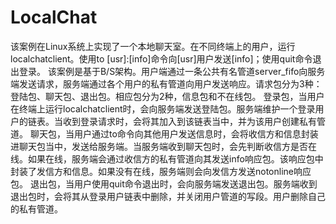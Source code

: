 # LocalChat
该案例在Linux系统上实现了一个本地聊天室。在不同终端上的用户，运行localchatclient。使用to [usr]:[info]命令向[usr]用户发送[info]；使用quit命令退出登录。
该案例是基于B/S架构。用户端通过一条公共有名管道server_fifo向服务端发送请求，服务端通过各个用户的私有管道向用户发送响应。请求包分为3种：登陆包、聊天包、退出包。相应包分为2种，信息包和不在线包。
登录包，当用户在终端上运行localchatclient时，会向服务端发送登陆包。服务端维护一个登录用户的链表。当收到登录请求时，会将其加入到该链表当中，并为该用户创建私有管道。
聊天包，当用户通过to命令向其他用户发送信息时，会将收信方和信息封装进聊天包当中，发送给服务端。当服务端收到聊天包时，会先判断收信方是否在线。如果在线，服务端会通过收信方的私有管道向其发送info响应包。该响应包中封装了发信方和信息。如果没有在线，服务端则会向发信方发送notonline响应包。
退出包，当用户使用quit命令退出时，会向服务端发送退出包。服务端收到退出包时，会将其从登录用户链表中删除，并关闭用户管道的写段。用户删除自己的私有管道。

